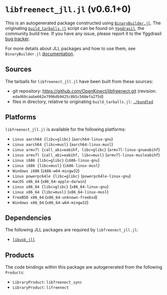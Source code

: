 # `libfreenect_jll.jl` (v0.6.1+0)

This is an autogenerated package constructed using [`BinaryBuilder.jl`](https://github.com/JuliaPackaging/BinaryBuilder.jl). The originating [`build_tarballs.jl`](https://github.com/JuliaPackaging/Yggdrasil/blob/1e25c01f29374b5d7afe1e8239f25f6b82b098d1/L/libfreenect/build_tarballs.jl) script can be found on [`Yggdrasil`](https://github.com/JuliaPackaging/Yggdrasil/), the community build tree.  If you have any issue, please report it to the Yggdrasil [bug tracker](https://github.com/JuliaPackaging/Yggdrasil/issues).

For more details about JLL packages and how to use them, see `BinaryBuilder.jl` [documentation](https://juliapackaging.github.io/BinaryBuilder.jl/dev/jll/).

## Sources

The tarballs for `libfreenect_jll.jl` have been built from these sources:

* git repository: https://github.com/OpenKinect/libfreenect.git (revision: `edad69caabe662e7996db9425c8b5c568efa275d`)
* files in directory, relative to originating `build_tarballs.jl`: [`./bundled`](https://github.com/JuliaPackaging/Yggdrasil/tree/1e25c01f29374b5d7afe1e8239f25f6b82b098d1/L/libfreenect/bundled)

## Platforms

`libfreenect_jll.jl` is available for the following platforms:

* `Linux aarch64 {libc=glibc}` (`aarch64-linux-gnu`)
* `Linux aarch64 {libc=musl}` (`aarch64-linux-musl`)
* `Linux armv7l {call_abi=eabihf, libc=glibc}` (`armv7l-linux-gnueabihf`)
* `Linux armv7l {call_abi=eabihf, libc=musl}` (`armv7l-linux-musleabihf`)
* `Linux i686 {libc=glibc}` (`i686-linux-gnu`)
* `Linux i686 {libc=musl}` (`i686-linux-musl`)
* `Windows i686` (`i686-w64-mingw32`)
* `Linux powerpc64le {libc=glibc}` (`powerpc64le-linux-gnu`)
* `macOS x86_64` (`x86_64-apple-darwin`)
* `Linux x86_64 {libc=glibc}` (`x86_64-linux-gnu`)
* `Linux x86_64 {libc=musl}` (`x86_64-linux-musl`)
* `FreeBSD x86_64` (`x86_64-unknown-freebsd`)
* `Windows x86_64` (`x86_64-w64-mingw32`)

## Dependencies

The following JLL packages are required by `libfreenect_jll.jl`:

* [`libusb_jll`](https://github.com/JuliaBinaryWrappers/libusb_jll.jl)

## Products

The code bindings within this package are autogenerated from the following `Products`:

* `LibraryProduct`: `libfreenect_sync`
* `LibraryProduct`: `lifreenect`
